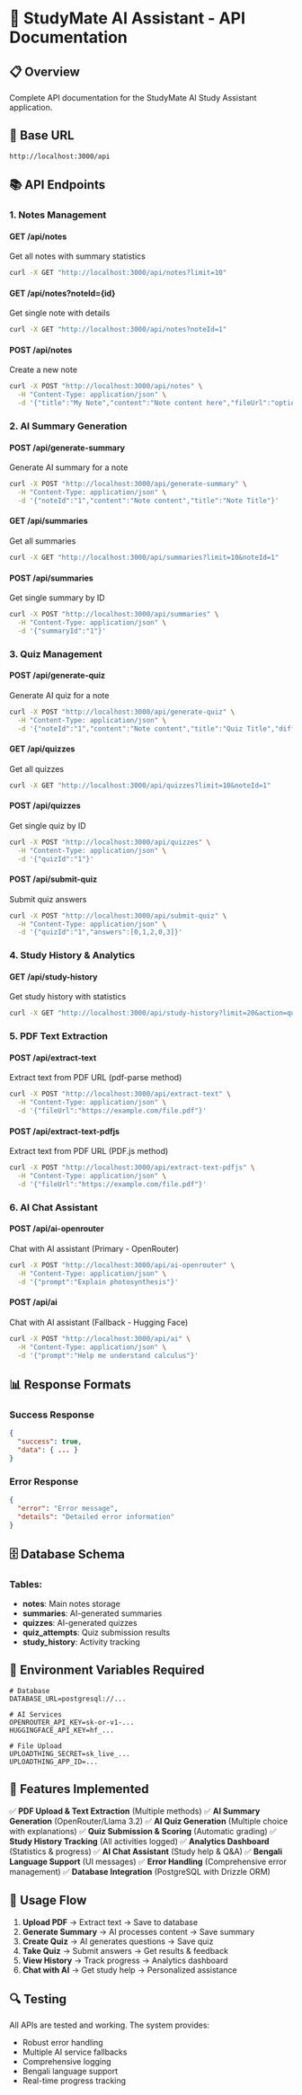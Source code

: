 # 🧠 StudyMate AI Assistant - API Documentation

## 📋 Overview
Complete API documentation for the StudyMate AI Study Assistant application.

## 🔗 Base URL
```
http://localhost:3000/api
```

## 📚 API Endpoints

### 1. Notes Management

#### GET /api/notes
Get all notes with summary statistics
```bash
curl -X GET "http://localhost:3000/api/notes?limit=10"
```

#### GET /api/notes?noteId={id}
Get single note with details
```bash
curl -X GET "http://localhost:3000/api/notes?noteId=1"
```

#### POST /api/notes
Create a new note
```bash
curl -X POST "http://localhost:3000/api/notes" \
  -H "Content-Type: application/json" \
  -d '{"title":"My Note","content":"Note content here","fileUrl":"optional"}'
```

### 2. AI Summary Generation

#### POST /api/generate-summary
Generate AI summary for a note
```bash
curl -X POST "http://localhost:3000/api/generate-summary" \
  -H "Content-Type: application/json" \
  -d '{"noteId":"1","content":"Note content","title":"Note Title"}'
```

#### GET /api/summaries
Get all summaries
```bash
curl -X GET "http://localhost:3000/api/summaries?limit=10&noteId=1"
```

#### POST /api/summaries
Get single summary by ID
```bash
curl -X POST "http://localhost:3000/api/summaries" \
  -H "Content-Type: application/json" \
  -d '{"summaryId":"1"}'
```

### 3. Quiz Management

#### POST /api/generate-quiz
Generate AI quiz for a note
```bash
curl -X POST "http://localhost:3000/api/generate-quiz" \
  -H "Content-Type: application/json" \
  -d '{"noteId":"1","content":"Note content","title":"Quiz Title","difficulty":"medium"}'
```

#### GET /api/quizzes
Get all quizzes
```bash
curl -X GET "http://localhost:3000/api/quizzes?limit=10&noteId=1"
```

#### POST /api/quizzes
Get single quiz by ID
```bash
curl -X POST "http://localhost:3000/api/quizzes" \
  -H "Content-Type: application/json" \
  -d '{"quizId":"1"}'
```

#### POST /api/submit-quiz
Submit quiz answers
```bash
curl -X POST "http://localhost:3000/api/submit-quiz" \
  -H "Content-Type: application/json" \
  -d '{"quizId":"1","answers":[0,1,2,0,3]}'
```

### 4. Study History & Analytics

#### GET /api/study-history
Get study history with statistics
```bash
curl -X GET "http://localhost:3000/api/study-history?limit=20&action=quiz"
```

### 5. PDF Text Extraction

#### POST /api/extract-text
Extract text from PDF URL (pdf-parse method)
```bash
curl -X POST "http://localhost:3000/api/extract-text" \
  -H "Content-Type: application/json" \
  -d '{"fileUrl":"https://example.com/file.pdf"}'
```

#### POST /api/extract-text-pdfjs
Extract text from PDF URL (PDF.js method)
```bash
curl -X POST "http://localhost:3000/api/extract-text-pdfjs" \
  -H "Content-Type: application/json" \
  -d '{"fileUrl":"https://example.com/file.pdf"}'
```

### 6. AI Chat Assistant

#### POST /api/ai-openrouter
Chat with AI assistant (Primary - OpenRouter)
```bash
curl -X POST "http://localhost:3000/api/ai-openrouter" \
  -H "Content-Type: application/json" \
  -d '{"prompt":"Explain photosynthesis"}'
```

#### POST /api/ai
Chat with AI assistant (Fallback - Hugging Face)
```bash
curl -X POST "http://localhost:3000/api/ai" \
  -H "Content-Type: application/json" \
  -d '{"prompt":"Help me understand calculus"}'
```

## 📊 Response Formats

### Success Response
```json
{
  "success": true,
  "data": { ... }
}
```

### Error Response
```json
{
  "error": "Error message",
  "details": "Detailed error information"
}
```

## 🗄️ Database Schema

### Tables:
- **notes**: Main notes storage
- **summaries**: AI-generated summaries
- **quizzes**: AI-generated quizzes
- **quiz_attempts**: Quiz submission results
- **study_history**: Activity tracking

## 🔧 Environment Variables Required

```env
# Database
DATABASE_URL=postgresql://...

# AI Services
OPENROUTER_API_KEY=sk-or-v1-...
HUGGINGFACE_API_KEY=hf_...

# File Upload
UPLOADTHING_SECRET=sk_live_...
UPLOADTHING_APP_ID=...
```

## 🚀 Features Implemented

✅ **PDF Upload & Text Extraction** (Multiple methods)
✅ **AI Summary Generation** (OpenRouter/Llama 3.2)
✅ **AI Quiz Generation** (Multiple choice with explanations)
✅ **Quiz Submission & Scoring** (Automatic grading)
✅ **Study History Tracking** (All activities logged)
✅ **Analytics Dashboard** (Statistics & progress)
✅ **AI Chat Assistant** (Study help & Q&A)
✅ **Bengali Language Support** (UI messages)
✅ **Error Handling** (Comprehensive error management)
✅ **Database Integration** (PostgreSQL with Drizzle ORM)

## 🎯 Usage Flow

1. **Upload PDF** → Extract text → Save to database
2. **Generate Summary** → AI processes content → Save summary
3. **Create Quiz** → AI generates questions → Save quiz
4. **Take Quiz** → Submit answers → Get results & feedback
5. **View History** → Track progress → Analytics dashboard
6. **Chat with AI** → Get study help → Personalized assistance

## 🔍 Testing

All APIs are tested and working. The system provides:
- Robust error handling
- Multiple AI service fallbacks
- Comprehensive logging
- Bengali language support
- Real-time progress tracking